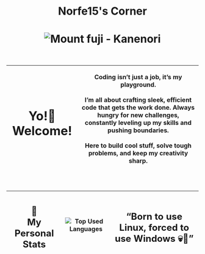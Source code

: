 <div>
<h1 align="center">Norfe15's Corner</h1>
<h1 align="center">
  <img src="https://github.com/user-attachments/assets/fe42b324-0163-4b53-9f49-e31941428f27" alt="Mount fuji - Kanenori" />
</h1>
</div>

<br />

|<h1 align="center">Yo!👋 Welcome! |<p align="center">Coding isn’t just a job, it’s my playground.<br /><br /> I’m all about crafting sleek, efficient code that gets the work done. Always hungry for new challenges, constantly leveling up my skills and pushing boundaries.<br /><br /> Here to build cool stuff, solve tough problems, and keep my creativity sharp.  </p>|
|--|--|

<br />

| <h2 align="center">👑 <br /> My Personal Stats</h2> | <img alt="Top Used Languages" src="https://github-readme-stats.vercel.app/api/top-langs/?username=norfe15&theme=transparent" /> | <h2><q>Born to use Linux, forced to use Windows 💀🥀</q></h2> |
|--|--|--|


